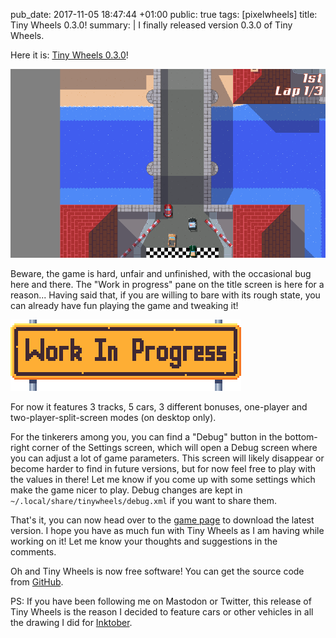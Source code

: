pub_date: 2017-11-05 18:47:44 +01:00
public: true
tags: [pixelwheels]
title: Tiny Wheels 0.3.0!
summary: |
    I finally released version 0.3.0 of Tiny Wheels.

Here it is: [Tiny Wheels 0.3.0][tw]!

![Screenshot](/projects/pixelwheels/0.3.0/tsm-start.png)

Beware, the game is hard, unfair and unfinished, with the occasional bug here and there. The "Work in progress" pane on the title screen is here for a reason... Having said that, if you are willing to bare with its rough state, you can already have fun playing the game and tweaking it!

![Work In Progress](wip.png)

For now it features 3 tracks, 5 cars, 3 different bonuses, one-player and two-player-split-screen modes (on desktop only).

For the tinkerers among you, you can find a "Debug" button in the bottom-right corner of the Settings screen, which will open a Debug screen where you can adjust a lot of game parameters. This screen will likely disappear or become harder to find in future versions, but for now feel free to play with the values in there! Let me know if you come up with some settings which make the game nicer to play. Debug changes are kept in `~/.local/share/tinywheels/debug.xml` if you want to share them.

That's it, you can now head over to the [game page][tw] to download the latest version. I hope you have as much fun with Tiny Wheels as I am having while working on it! Let me know your thoughts and suggestions in the comments.

Oh and Tiny Wheels is now free software! You can get the source code from [GitHub][gh].

PS: If you have been following me on Mastodon or Twitter, this release of Tiny Wheels is the reason I decided to feature cars or other vehicles in all the drawing I did for [Inktober](../inktober).

[gh]: https://github.com/agateau/tinywheels
[tw]: /projects/pixelwheels

